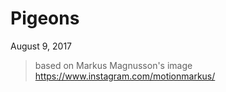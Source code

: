 # Pigeons

August 9, 2017

> based on Markus Magnusson's image https://www.instagram.com/motionmarkus/

<!-- ![Pure CSS Pigeons GIF](6.gif "Pure CSS Pigeons GIF") -->